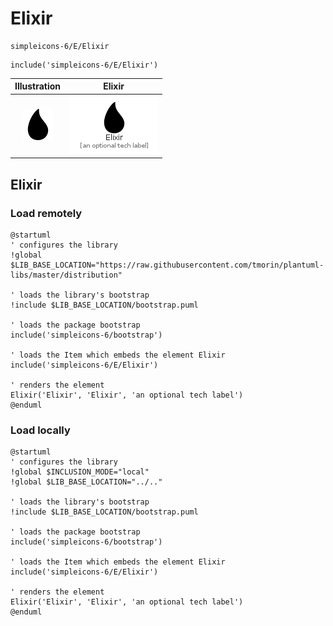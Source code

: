 # Elixir


```text
simpleicons-6/E/Elixir
```

```text
include('simpleicons-6/E/Elixir')
```



| Illustration | Elixir |
| :---: | :---: |
| ![illustration for Illustration](../../simpleicons-6/E/Elixir.png) | ![illustration for Elixir](../../simpleicons-6/E/Elixir.Local.png) |




## Elixir

### Load remotely
```plantuml
@startuml
' configures the library
!global $LIB_BASE_LOCATION="https://raw.githubusercontent.com/tmorin/plantuml-libs/master/distribution"

' loads the library's bootstrap
!include $LIB_BASE_LOCATION/bootstrap.puml

' loads the package bootstrap
include('simpleicons-6/bootstrap')

' loads the Item which embeds the element Elixir
include('simpleicons-6/E/Elixir')

' renders the element
Elixir('Elixir', 'Elixir', 'an optional tech label')
@enduml
```

### Load locally
```plantuml
@startuml
' configures the library
!global $INCLUSION_MODE="local"
!global $LIB_BASE_LOCATION="../.."

' loads the library's bootstrap
!include $LIB_BASE_LOCATION/bootstrap.puml

' loads the package bootstrap
include('simpleicons-6/bootstrap')

' loads the Item which embeds the element Elixir
include('simpleicons-6/E/Elixir')

' renders the element
Elixir('Elixir', 'Elixir', 'an optional tech label')
@enduml
```


